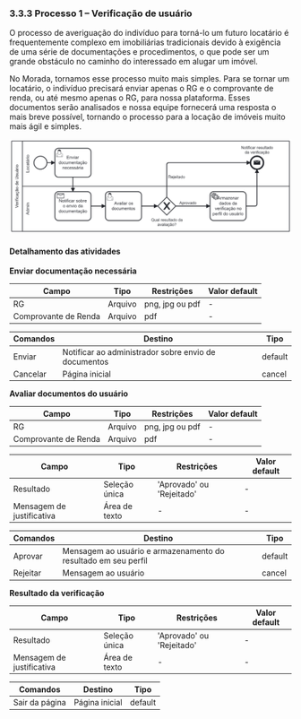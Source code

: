 ### 3.3.3 Processo 1 – Verificação de usuário

O processo de averiguação do indivíduo para torná-lo um futuro locatário é frequentemente complexo em imobiliárias tradicionais devido à exigência de uma série de documentações e procedimentos, o que pode ser um grande obstáculo no caminho do interessado em alugar um imóvel.

No Morada, tornamos esse processo muito mais simples. Para se tornar um locatário, o indivíduo precisará enviar apenas o RG e o comprovante de renda, ou até mesmo apenas o RG, para nossa plataforma. Esses documentos serão analisados e nossa equipe fornecerá uma resposta o mais breve possível, tornando o processo para a locação de imóveis muito mais ágil e simples.

![Processo 1 - Verificação de usuáriol](images/processo-1.png "Modelo BPMN do Processo 1.")


#### Detalhamento das atividades

**Enviar documentação necessária**

|     **Campo**         | **Tipo**         | **Restrições**    | **Valor default** |
| ---                   | ---              | ---               | ---               |
| RG                    | Arquivo          | png, jpg ou pdf   |  -                |
| Comprovante de Renda  | Arquivo          | pdf               |  -                |

| **Comandos**         |  **Destino**                                         | **Tipo**          |
| ---                  | ---                                                  | ---               |
| Enviar               | Notificar ao administrador sobre envio de documentos | default           |
| Cancelar             | Página inicial                                       | cancel            |

**Avaliar documentos do usuário**

|     **Campo**            | **Tipo**         | **Restrições**    | **Valor default** |
| ---                      | ---              | ---               | ---               |
| RG                       | Arquivo          | png, jpg ou pdf   |  -                |
| Comprovante de Renda     | Arquivo          | pdf               |  -                |

|     **Campo**              | **Tipo**         | **Restrições**    | **Valor default** |
| ---                        | ---              | ---                        | ---               |
| Resultado                  | Seleção única    | 'Aprovado' ou 'Rejeitado'  | -                 |
| Mensagem de justificativa  | Área de texto    |  -                         | -                 |


| **Comandos**         |  **Destino**                                                   | **Tipo**          |
| ---                  | ---                                                            | ---               |
| Aprovar              | Mensagem ao usuário e armazenamento do resultado em seu perfil | default           |
| Rejeitar             | Mensagem ao usuário                                            | cancel            |

**Resultado da verificação**

|     **Campo**              | **Tipo**         | **Restrições**            | **Valor default** |
| ---                        | ---              | ---                       | ---               |
| Resultado                  | Seleção única    | 'Aprovado' ou 'Rejeitado' | -                 |
| Mensagem de justificativa  | Área de texto    | -                         | -                 |

| **Comandos**   |  **Destino**   | **Tipo**          |
| ---            | ---            | ---               |
| Sair da página | Página inicial | default     |

